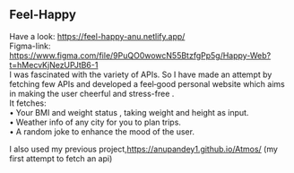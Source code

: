 ## Feel-Happy
Have a look: https://feel-happy-anu.netlify.app/  \
Figma-link: https://www.figma.com/file/9PuQO0wowcN55BtzfgPp5g/Happy-Web?t=hMecvKjNezUPJtB6-1  \
I was fascinated with the variety of APIs. So I have made an attempt by fetching few APIs and developed a feel‐good personal website which
aims in making the user cheerful and stress-free .\
It fetches:\
• Your BMI and weight status , taking weight and height as input.\
• Weather info of any city for you to plan trips.\
• A random joke to enhance the mood of the user.

I also used my previous project,https://anupandey1.github.io/Atmos/ (my first attempt to fetch an api)
